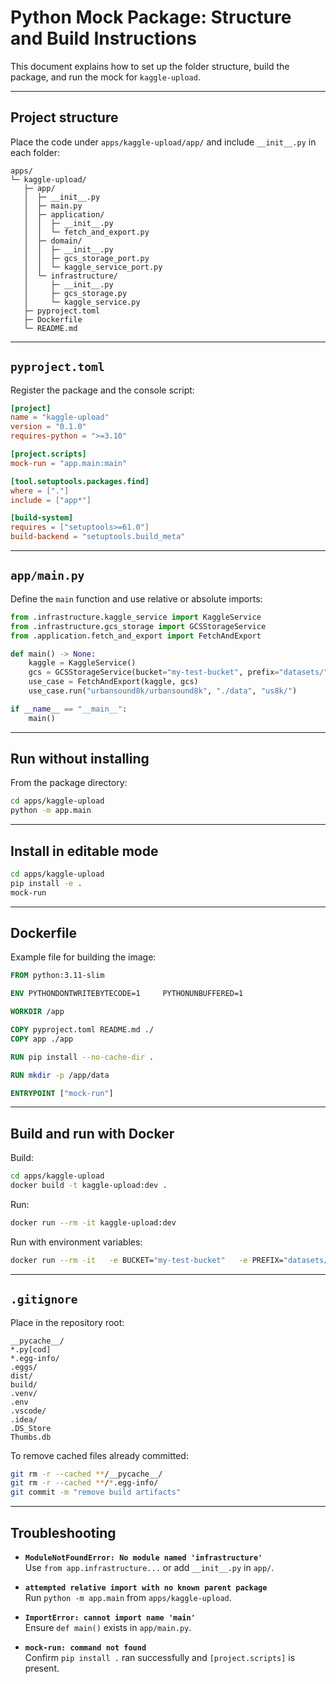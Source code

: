 # Python Mock Package: Structure and Build Instructions

This document explains how to set up the folder structure, build the package, and run the mock for `kaggle-upload`.

---

## Project structure

Place the code under `apps/kaggle-upload/app/` and include `__init__.py` in each folder:

```
apps/
└─ kaggle-upload/
   ├─ app/
   │  ├─ __init__.py
   │  ├─ main.py
   │  ├─ application/
   │  │  ├─ __init__.py
   │  │  └─ fetch_and_export.py
   │  ├─ domain/
   │  │  ├─ __init__.py
   │  │  ├─ gcs_storage_port.py
   │  │  └─ kaggle_service_port.py
   │  └─ infrastructure/
   │     ├─ __init__.py
   │     ├─ gcs_storage.py
   │     └─ kaggle_service.py
   ├─ pyproject.toml
   ├─ Dockerfile
   └─ README.md
```

---

## `pyproject.toml`

Register the package and the console script:

```toml
[project]
name = "kaggle-upload"
version = "0.1.0"
requires-python = ">=3.10"

[project.scripts]
mock-run = "app.main:main"

[tool.setuptools.packages.find]
where = ["."]
include = ["app*"]

[build-system]
requires = ["setuptools>=61.0"]
build-backend = "setuptools.build_meta"
```

---

## `app/main.py`

Define the `main` function and use relative or absolute imports:

```python
from .infrastructure.kaggle_service import KaggleService
from .infrastructure.gcs_storage import GCSStorageService
from .application.fetch_and_export import FetchAndExport

def main() -> None:
    kaggle = KaggleService()
    gcs = GCSStorageService(bucket="my-test-bucket", prefix="datasets/")
    use_case = FetchAndExport(kaggle, gcs)
    use_case.run("urbansound8k/urbansound8k", "./data", "us8k/")

if __name__ == "__main__":
    main()
```

---

## Run without installing

From the package directory:

```bash
cd apps/kaggle-upload
python -m app.main
```

---

## Install in editable mode

```bash
cd apps/kaggle-upload
pip install -e .
mock-run
```

---

## Dockerfile

Example file for building the image:

```dockerfile
FROM python:3.11-slim

ENV PYTHONDONTWRITEBYTECODE=1     PYTHONUNBUFFERED=1

WORKDIR /app

COPY pyproject.toml README.md ./
COPY app ./app

RUN pip install --no-cache-dir .

RUN mkdir -p /app/data

ENTRYPOINT ["mock-run"]
```

---

## Build and run with Docker

Build:

```bash
cd apps/kaggle-upload
docker build -t kaggle-upload:dev .
```

Run:

```bash
docker run --rm -it kaggle-upload:dev
```

Run with environment variables:

```bash
docker run --rm -it   -e BUCKET="my-test-bucket"   -e PREFIX="datasets/us8k/"   kaggle-upload:dev
```

---

## `.gitignore`

Place in the repository root:

```gitignore
__pycache__/
*.py[cod]
*.egg-info/
.eggs/
dist/
build/
.venv/
.env
.vscode/
.idea/
.DS_Store
Thumbs.db
```

To remove cached files already committed:

```bash
git rm -r --cached **/__pycache__/
git rm -r --cached **/*.egg-info/
git commit -m "remove build artifacts"
```

---

## Troubleshooting

- **`ModuleNotFoundError: No module named 'infrastructure'`**  
  Use `from app.infrastructure...` or add `__init__.py` in `app/`.

- **`attempted relative import with no known parent package`**  
  Run `python -m app.main` from `apps/kaggle-upload`.

- **`ImportError: cannot import name 'main'`**  
  Ensure `def main()` exists in `app/main.py`.

- **`mock-run: command not found`**  
  Confirm `pip install .` ran successfully and `[project.scripts]` is present.
